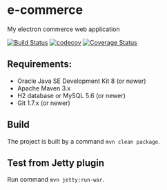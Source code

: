 # e-commerce

My electron commerce web application

[![Build Status](https://travis-ci.org/dizzarg/e-commerce.svg?branch=master)](https://travis-ci.org/dizzarg/e-commerce)
[![codecov](https://codecov.io/gh/dizzarg/e-commerce/branch/master/graph/badge.svg)](https://codecov.io/gh/dizzarg/e-commerce)
[![Coverage Status](https://coveralls.io/repos/github/dizzarg/e-commerce/badge.svg?branch=master)](https://coveralls.io/github/dizzarg/e-commerce?branch=master)

## Requirements:

  * Oracle Java SE Development Kit 8 (or newer)
  * Apache Maven 3.x
  * H2 database or MySQL 5.6 (or newer)
  * Git 1.7.x (or newer)

## Build

The project is built by a command `mvn clean package`.

## Test from Jetty plugin

Run command `mvn jetty:run-war`.

